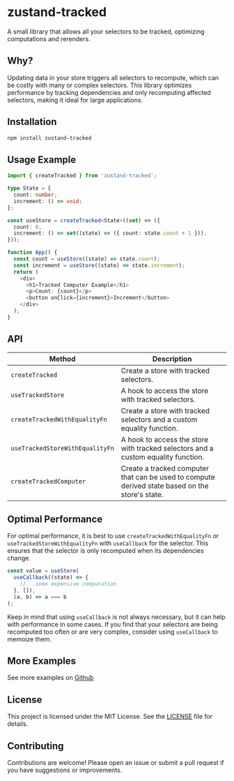 # zustand-tracked

A small library that allows all your selectors to be tracked, optimizing computations and rerenders.

## Why?

Updating data in your store triggers all selectors to recompute, which can be costly with many or complex selectors. This library optimizes performance by tracking dependencies and only recomputing affected selectors, making it ideal for large applications.

## Installation

```bash
npm install zustand-tracked
```

## Usage Example

```typescript
import { createTracked } from 'zustand-tracked';

type State = {
  count: number;
  increment: () => void;
};

const useStore = createTracked<State>((set) => ({
  count: 0,
  increment: () => set((state) => ({ count: state.count + 1 })),
}));

function App() {
  const count = useStore((state) => state.count);
  const increment = useStore((state) => state.increment);
  return (
    <div>
      <h1>Tracked Computer Example</h1>
      <p>Count: {count}</p>
      <button onClick={increment}>Increment</button>
    </div>
  );
}
```

## API

| Method                          | Description                                                                                     |
| ------------------------------- | ----------------------------------------------------------------------------------------------- |
| `createTracked`                 | Create a store with tracked selectors.                                                          |
| `useTrackedStore`               | A hook to access the store with tracked selectors.                                              |
| `createTrackedWithEqualityFn`   | Create a store with tracked selectors and a custom equality function.                           |
| `useTrackedStoreWithEqualityFn` | A hook to access the store with tracked selectors and a custom equality function.               |
| `createTrackedComputer`         | Create a tracked computer that can be used to compute derived state based on the store's state. |

## Optimal Performance

For optimal performance, it is best to use `createTrackedWithEqualityFn` or `useTrackedStoreWithEqualityFn` with `useCallback` for the selector. This ensures that the selector is only recomputed when its dependencies change.

```typescript
const value = useStore(
  useCallback((state) => {
    //...some expensive computation
  }, []),
  (a, b) => a === b
);
```

Keep in mind that using `useCallback` is not always necessary, but it can help with performance in some cases. If you find that your selectors are being recomputed too often or are very complex, consider using `useCallback` to memoize them.

## More Examples

See more examples on [Github](https://github.com/mooalot/zustand-tracked/tree/main/examples/global)

## License

This project is licensed under the MIT License. See the [LICENSE](LICENSE) file for details.

## Contributing

Contributions are welcome! Please open an issue or submit a pull request if you have suggestions or improvements.
